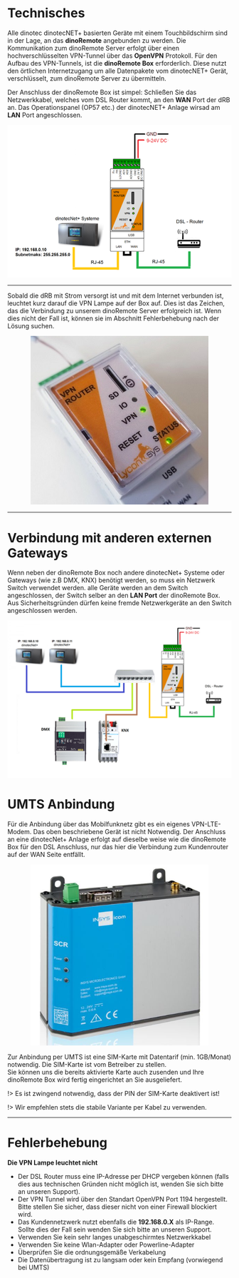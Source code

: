 # Technisches

Alle dinotec dinotecNET+ basierten Geräte mit einem Touchbildschirm sind in der Lage, an das **dinoRemote** angebunden zu werden.
Die Kommunikation zum dinoRemote Server erfolgt über einen hochverschlüsselten VPN-Tunnel über das **OpenVPN** Protokoll.
Für den Aufbau des VPN-Tunnels, ist die **dinoRemote Box** erforderlich. Diese nutzt den örtlichen Internetzugang um alle Datenpakete vom dinotecNET+ Gerät, verschlüsselt, zum dinoRemote Server zu übermitteln.

Der Anschluss der dinoRemote Box ist simpel:
Schließen Sie das Netzwerkkabel, welches vom DSL Router kommt, an den **WAN** Port der dRB an. Das Operationspanel (OP57 etc.) der dinotecNET+ Anlage wirsad am **LAN** Port angeschlossen.

![image alt text](../assets/cable.png)
  
***

Sobald die dRB mit Strom versorgt ist und mit dem Internet verbunden ist, leuchtet kurz darauf die VPN Lampe auf der Box auf. Dies ist das Zeichen, das die Verbindung zu unserem dinoRemote Server erfolgreich ist. Wenn dies nicht der Fall ist, können sie im Abschnitt Fehlerbehebung nach der Lösung suchen.  
 <div align=center>
  <img width="400" src="assets/vpn.jpg"/> 
  </div>

***

# Verbindung mit anderen externen Gateways

Wenn neben der dinoRemote Box noch andere dinotecNet+ Systeme oder Gateways (wie z.B DMX, KNX) benötigt werden, so muss ein Netzwerk Switch verwendet werden. alle Geräte werden an dem Switch angeschlossen, der Switch selber an den **LAN Port** der dinoRemote Box. Aus Sicherheitsgründen dürfen keine fremde Netzwerkgeräte an den Switch angeschlossen werden.


![image alt text](../assets/switch.png)  

# UMTS Anbindung

Für die Anbindung über das Mobilfunknetz gibt es ein eigenes VPN-LTE-Modem. Das oben beschriebene Gerät ist nicht Notwendig. Der Anschluss an eine dinotecNet+ Anlage erfolgt auf dieselbe weise wie die dinoRemote Box für den DSL Anschluss, nur das hier die Verbindung zum Kundenrouter auf der WAN Seite entfällt.


 <div align=center>
  <img width="400" src="assets/scr200.png"/> 
  </div>


Zur Anbindung per UMTS ist eine SIM-Karte mit Datentarif (min. 1GB/Monat) notwendig. Die SIM-Karte ist vom Betreiber zu stellen.  
Sie können uns die bereits aktivierte Karte auch zusenden und Ihre dinoRemote Box wird fertig eingerichtet an Sie ausgeliefert.  

!> Es ist zwingend notwendig, dass der PIN der SIM-Karte deaktivert ist!

!>  Wir empfehlen stets die stabile Variante per Kabel zu verwenden.  

***

# Fehlerbehebung

**Die VPN Lampe leuchtet nicht**

+ Der DSL Router muss eine IP-Adresse per DHCP vergeben können (falls dies aus technischen Gründen nicht möglich ist, wenden Sie sich bitte an unseren Support).
+ Der VPN Tunnel wird über den Standart OpenVPN Port 1194 hergestellt. Bitte stellen Sie sicher, dass dieser nicht von einer Firewall blockiert wird.
+ Das Kundennetzwerk nutzt ebenfalls die **192.168.0.X** als IP-Range. Sollte dies der Fall sein wenden Sie sich bitte an unseren Support.
+ Verwenden Sie kein sehr langes unabgeschirmtes Netzwerkkabel
+ Verwenden Sie keine Wlan-Adapter oder Powerline-Adapter
+ Überprüfen Sie die ordnungsgemäße Verkabelung
+ Die Datenübertragung ist zu langsam oder kein Empfang (vorwiegend bei UMTS)
